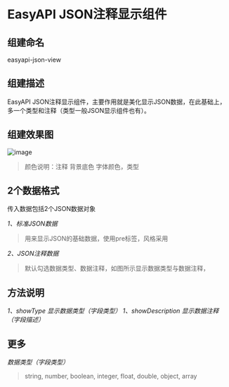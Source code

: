 # EasyAPI JSON注释显示组件

## 组建命名

easyapi-json-view

## 组建描述

EasyAPI JSON注释显示组件，主要作用就是美化显示JSON数据，在此基础上，多一个类型和注释（类型一般JSON显示组件也有）。

## 组建效果图
![image](https://qiniu.easyapi.com/easyapi-json-view.png)

> 颜色说明：注释 背景底色 字体颜色，类型

## 2个数据格式

传入数据包括2个JSON数据对象

*1、标准JSON数据*
> 用来显示JSON的基础数据，使用pre标签，风格采用

*2、JSON注释数据*
> 默认勾选数据类型、数据注释，如图所示显示数据类型与数据注释，

## 方法说明

*1、showType 显示数据类型（字段类型）*
*1、showDescription 显示数据注释（字段描述）*

## 更多

*数据类型（字段类型）*
> string, number, boolean, integer, float, double, object, array
